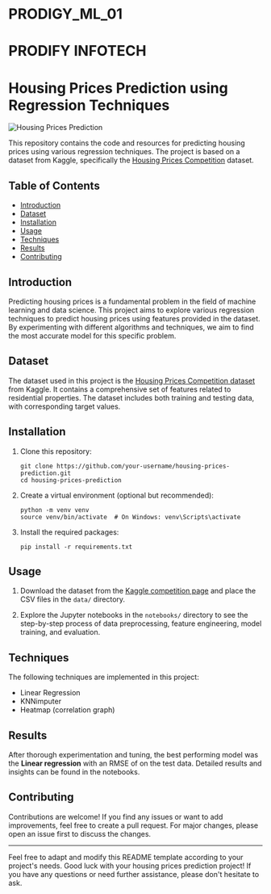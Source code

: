 # PRODIGY_ML_01
# PRODIFY INFOTECH 
# Housing Prices Prediction using Regression Techniques

![Housing Prices Prediction](images/house.jpg)

This repository contains the code and resources for predicting housing prices using various regression techniques. The project is based on a dataset from Kaggle, specifically the [Housing Prices Competition](https://www.kaggle.com/c/house-prices-advanced-regression-techniques) dataset.

## Table of Contents

- [Introduction](#introduction)
- [Dataset](#dataset)
- [Installation](#installation)
- [Usage](#usage)
- [Techniques](#regression-techniques)
- [Results](#results)
- [Contributing](#contributing)


## Introduction

Predicting housing prices is a fundamental problem in the field of machine learning and data science. This project aims to explore various regression techniques to predict housing prices using features provided in the dataset. By experimenting with different algorithms and techniques, we aim to find the most accurate model for this specific problem.

## Dataset

The dataset used in this project is the [Housing Prices Competition dataset](https://www.kaggle.com/c/house-prices-advanced-regression-techniques) from Kaggle. It contains a comprehensive set of features related to residential properties. The dataset includes both training and testing data, with corresponding target values.

## Installation

1. Clone this repository:
   ```
   git clone https://github.com/your-username/housing-prices-prediction.git
   cd housing-prices-prediction
   ```

2. Create a virtual environment (optional but recommended):
   ```
   python -m venv venv
   source venv/bin/activate  # On Windows: venv\Scripts\activate
   ```

3. Install the required packages:
   ```
   pip install -r requirements.txt
   ```

## Usage

1. Download the dataset from the [Kaggle competition page](https://www.kaggle.com/c/house-prices-advanced-regression-techniques/data) and place the CSV files in the `data/` directory.

2. Explore the Jupyter notebooks in the `notebooks/` directory to see the step-by-step process of data preprocessing, feature engineering, model training, and evaluation.

## Techniques

The following techniques are implemented in this project:

- Linear Regression
- KNNimputer
- Heatmap (correlation graph)


## Results

After thorough experimentation and tuning, the best performing model was the **Linear regression** with an RMSE of  on the test data. Detailed results and insights can be found in the notebooks.

## Contributing

Contributions are welcome! If you find any issues or want to add improvements, feel free to create a pull request. For major changes, please open an issue first to discuss the changes.


---

Feel free to adapt and modify this README template according to your project's needs. Good luck with your housing prices prediction project! If you have any questions or need further assistance, please don't hesitate to ask.
